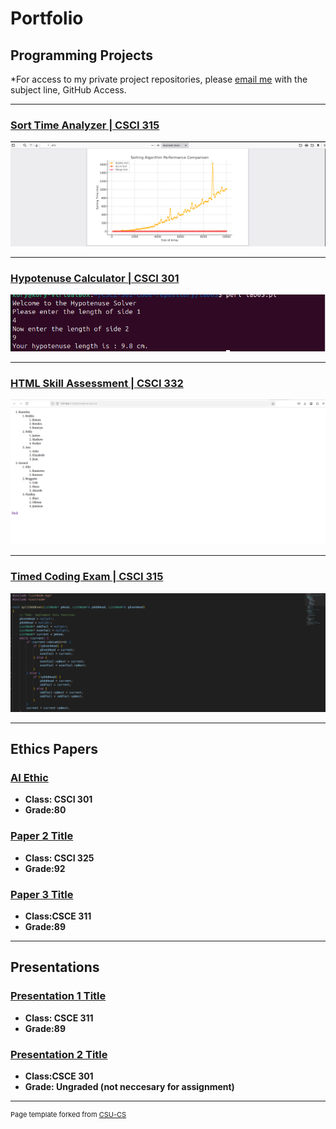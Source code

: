 Portfolio
=========

Programming Projects
--------------------

*For access to my private project repositories, please [email me](mailto:example@KorySingleton35@gmail.com?subject=GitHub%20Access) with the subject line, GitHub Access.

---
### [Sort Time Analyzer | CSCI 315](project1)

![Project 1 Thumbnail Name](images/Project1.png)

---
### [Hypotenuse Calculator | CSCI 301](project2)

![Project 2 Thumbnail Name](images/Project2Pictures/Project2ExampleSimple.png)

---
### [HTML Skill Assessment | CSCI 332](project3)

![Project 3 Thumbnail Name](images/Project3Pictures/Project3Ex3.png)

---
### [Timed Coding Exam | CSCI 315](project4)

![Project 4 Thumbnail Name](images/Project4.png)

---

Ethics Papers
-------------

### [AI Ethic](/pdf/AI+Ethics.pdf)

-   **Class: CSCI 301**  
-   **Grade:80**

### [Paper 2 Title](/pdf/Ethics%20Paper.pdf)

-   **Class: CSCI 325** 
-   **Grade:92**

### [Paper 3 Title](/pdf/Surveillance%20Ai.pdf)

-   **Class:CSCE 311** 
-   **Grade:89**

---

Presentations
-------------

### [Presentation 1 Title](/pdf/CSCE311_Ethics_Presentation_KorySingleton_Placeholders.pdf)

- **Class: CSCE 311** 
- **Grade:89**


### [Presentation 2 Title](/pdf/AI_Ethics_Presentation_KorySingleton_Styled.pdf)

- **Class:CSCE 301** 
- **Grade: Ungraded (not neccesary for assignment)**

---

<p style="font-size:11px">Page template forked from <a href="https://github.com/csu-cs/csci-portfolio">CSU-CS</a></p>
<!-- Remove above link if you don't want to attributive -->
